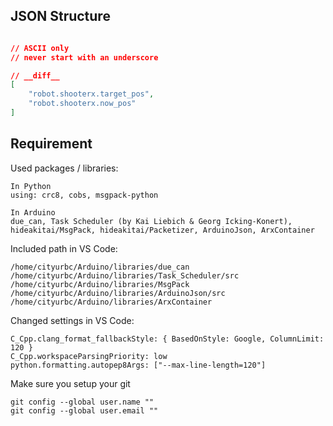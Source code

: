 
## JSON Structure

```json

// ASCII only
// never start with an underscore

// __diff__
[
    "robot.shooterx.target_pos",
    "robot.shooterx.now_pos"
]

```


## Requirement

Used packages / libraries:
```
In Python
using: crc8, cobs, msgpack-python

In Arduino
due_can, Task Scheduler (by Kai Liebich & Georg Icking-Konert), hideakitai/MsgPack, hideakitai/Packetizer, ArduinoJson, ArxContainer
```


Included path in VS Code:
```
/home/cityurbc/Arduino/libraries/due_can
/home/cityurbc/Arduino/libraries/Task_Scheduler/src
/home/cityurbc/Arduino/libraries/MsgPack
/home/cityurbc/Arduino/libraries/ArduinoJson/src
/home/cityurbc/Arduino/libraries/ArxContainer
```


Changed settings in VS Code:
```
C_Cpp.clang_format_fallbackStyle: { BasedOnStyle: Google, ColumnLimit: 120 }
C_Cpp.workspaceParsingPriority: low
python.formatting.autopep8Args: ["--max-line-length=120"]
```


Make sure you setup your git
```
git config --global user.name ""
git config --global user.email ""
```
